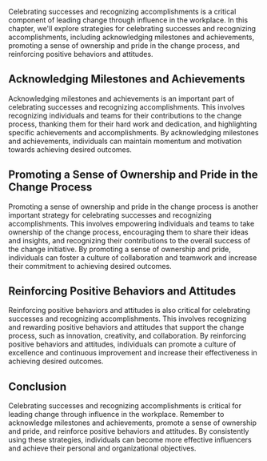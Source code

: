 
Celebrating successes and recognizing accomplishments is a critical component of leading change through influence in the workplace. In this chapter, we'll explore strategies for celebrating successes and recognizing accomplishments, including acknowledging milestones and achievements, promoting a sense of ownership and pride in the change process, and reinforcing positive behaviors and attitudes.

Acknowledging Milestones and Achievements
-----------------------------------------

Acknowledging milestones and achievements is an important part of celebrating successes and recognizing accomplishments. This involves recognizing individuals and teams for their contributions to the change process, thanking them for their hard work and dedication, and highlighting specific achievements and accomplishments. By acknowledging milestones and achievements, individuals can maintain momentum and motivation towards achieving desired outcomes.

Promoting a Sense of Ownership and Pride in the Change Process
--------------------------------------------------------------

Promoting a sense of ownership and pride in the change process is another important strategy for celebrating successes and recognizing accomplishments. This involves empowering individuals and teams to take ownership of the change process, encouraging them to share their ideas and insights, and recognizing their contributions to the overall success of the change initiative. By promoting a sense of ownership and pride, individuals can foster a culture of collaboration and teamwork and increase their commitment to achieving desired outcomes.

Reinforcing Positive Behaviors and Attitudes
--------------------------------------------

Reinforcing positive behaviors and attitudes is also critical for celebrating successes and recognizing accomplishments. This involves recognizing and rewarding positive behaviors and attitudes that support the change process, such as innovation, creativity, and collaboration. By reinforcing positive behaviors and attitudes, individuals can promote a culture of excellence and continuous improvement and increase their effectiveness in achieving desired outcomes.

Conclusion
----------

Celebrating successes and recognizing accomplishments is critical for leading change through influence in the workplace. Remember to acknowledge milestones and achievements, promote a sense of ownership and pride, and reinforce positive behaviors and attitudes. By consistently using these strategies, individuals can become more effective influencers and achieve their personal and organizational objectives.

